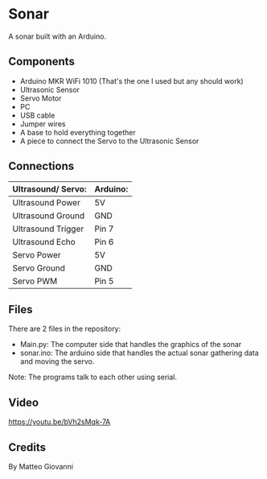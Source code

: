 # Sonar
A sonar built with an Arduino.

## Components
+ Arduino MKR WiFi 1010 (That's the one I used but any should work)
+ Ultrasonic Sensor
+ Servo Motor
+ PC
+ USB cable
+ Jumper wires
+ A base to hold everything together
+ A piece to connect the Servo to the Ultrasonic Sensor

## Connections

| Ultrasound/ Servo: | Arduino: |
|--------------------|----------|
| Ultrasound Power   | 5V       |
| Ultrasound Ground  | GND      |
| Ultrasound Trigger | Pin 7    |
| Ultrasound Echo    | Pin 6    |
| Servo Power        | 5V       |
| Servo Ground       | GND      |
| Servo PWM          | Pin 5    |

## Files
There are 2 files in the repository:

+ Main.py: The computer side that handles the graphics of the sonar
+ sonar.ino: The arduino side that handles the actual sonar gathering data and moving the servo.

Note: The programs talk to each other using serial.
## Video
https://youtu.be/bVh2sMqk-7A
## Credits
By Matteo Giovanni
